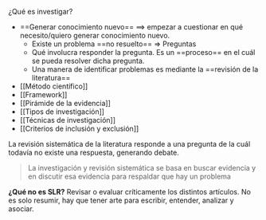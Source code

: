 ¿Qué es investigar?
- ==Generar conocimiento nuevo== ==> empezar a cuestionar en qué necesito/quiero generar conocimiento nuevo.
	- Existe un problema ==no resuelto== => Preguntas
	- Qué involucra responder la pregunta. Es un ==proceso== en el cuál se pueda resolver dicha pregunta.
	- Una manera de identificar problemas es mediante la ==revisión de la literatura==
- [[Método científico]]
- [[Framework]]
- [[Pirámide de la evidencia]]
- [[Tipos de investigación]]
- [[Técnicas de investigación]]
- [[Criterios de inclusión y exclusión]]

La revisión sistemática de la literatura responde a una pregunta de la cuál todavía no existe una respuesta, generando debate.
> La investigación y revisión sistemática se basa en buscar evidencia y en discutir esa evidencia para respaldar que hay un problema

**¿Qué no es SLR?**
Revisar o evaluar críticamente los distintos artículos. No es solo resumir, hay que tener arte para escribir, entender, analizar y asociar.

